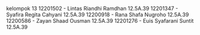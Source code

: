 kelompok 13
12201502 - Lintas Riandhi Ramdhan 12.5A.39
12201347 - Syafira Regita Cahyani 12.5A.39
12200918 - Rana Shafa Nugroho 12.5A.39
12200586 - Zayan Shaad Ousman 12.5A.39
12201276 - Euis Syafarani Suntit 12.5A.39
